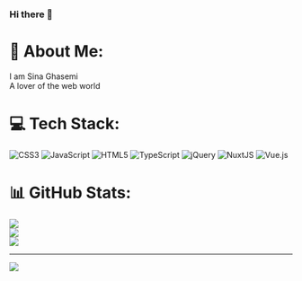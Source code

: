 ### Hi there 👋
# 💫 About Me:
I am Sina Ghasemi<br>A lover of the web world <br>


# 💻 Tech Stack:
![CSS3](https://img.shields.io/badge/css3-%231572B6.svg?style=for-the-badge&logo=css3&logoColor=white) ![JavaScript](https://img.shields.io/badge/javascript-%23323330.svg?style=for-the-badge&logo=javascript&logoColor=%23F7DF1E) ![HTML5](https://img.shields.io/badge/html5-%23E34F26.svg?style=for-the-badge&logo=html5&logoColor=white) ![TypeScript](https://img.shields.io/badge/typescript-%23007ACC.svg?style=for-the-badge&logo=typescript&logoColor=white) ![jQuery](https://img.shields.io/badge/jquery-%230769AD.svg?style=for-the-badge&logo=jquery&logoColor=white) ![NuxtJS](https://img.shields.io/badge/Nuxt-black?style=for-the-badge&logo=nuxt.js&logoColor=white) ![Vue.js](https://img.shields.io/badge/vuejs-%2335495e.svg?style=for-the-badge&logo=vuedotjs&logoColor=%234FC08D)
# 📊 GitHub Stats:
![](https://github-readme-stats.vercel.app/api?username=Cenaaqasemi&theme=dark&hide_border=false&include_all_commits=true&count_private=false)<br/>
![](https://github-readme-streak-stats.herokuapp.com/?user=Cenaaqasemi&theme=dark&hide_border=false)<br/>
![](https://github-readme-stats.vercel.app/api/top-langs/?username=Cenaaqasemi&theme=dark&hide_border=false&include_all_commits=true&count_private=false&layout=compact)

---
[![](https://visitcount.itsvg.in/api?id=Cenaaqasemi&icon=0&color=0)](https://visitcount.itsvg.in)

<!-- Proudly created with GPRM ( https://gprm.itsvg.in ) -->

